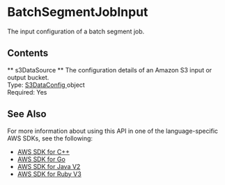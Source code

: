 # BatchSegmentJobInput<a name="API_BatchSegmentJobInput"></a>

The input configuration of a batch segment job\.

## Contents<a name="API_BatchSegmentJobInput_Contents"></a>

 ** s3DataSource **   <a name="personalize-Type-BatchSegmentJobInput-s3DataSource"></a>
The configuration details of an Amazon S3 input or output bucket\.  
Type: [ S3DataConfig ](API_S3DataConfig.md) object  
Required: Yes

## See Also<a name="API_BatchSegmentJobInput_SeeAlso"></a>

For more information about using this API in one of the language\-specific AWS SDKs, see the following:
+  [ AWS SDK for C\+\+](https://docs.aws.amazon.com/goto/SdkForCpp/personalize-2018-05-22/BatchSegmentJobInput) 
+  [ AWS SDK for Go](https://docs.aws.amazon.com/goto/SdkForGoV1/personalize-2018-05-22/BatchSegmentJobInput) 
+  [ AWS SDK for Java V2](https://docs.aws.amazon.com/goto/SdkForJavaV2/personalize-2018-05-22/BatchSegmentJobInput) 
+  [ AWS SDK for Ruby V3](https://docs.aws.amazon.com/goto/SdkForRubyV3/personalize-2018-05-22/BatchSegmentJobInput) 